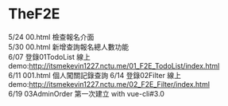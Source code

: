 # TheF2E
5/24 00.html 檢查報名介面  
5/30 00.html 新增查詢報名總人數功能  
6/07 登錄01TodoList 線上demo:http://itsmekevin1227.nctu.me/01_F2E_TodoList/index.html  
6/11 001.html 個人闖關記錄查詢
6/14 登錄02Filter 線上demo:http://itsmekevin1227.nctu.me/02_F2E_Filter/index.html  
6/19 03AdminOrder 第一次建立 with vue-cli#3.0  
